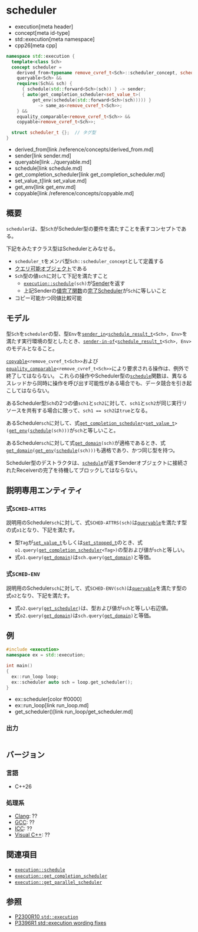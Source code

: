 # scheduler
* execution[meta header]
* concept[meta id-type]
* std::execution[meta namespace]
* cpp26[meta cpp]

```cpp
namespace std::execution {
  template<class Sch>
  concept scheduler =
    derived_from<typename remove_cvref_t<Sch>::scheduler_concept, scheduler_t> &&
    queryable<Sch> &&
    requires(Sch&& sch) {
      { schedule(std::forward<Sch>(sch)) } -> sender;
      { auto(get_completion_scheduler<set_value_t>(
          get_env(schedule(std::forward<Sch>(sch))))) }
            -> same_as<remove_cvref_t<Sch>>;
    } &&
    equality_comparable<remove_cvref_t<Sch>> &&
    copyable<remove_cvref_t<Sch>>;

  struct scheduler_t {};  // タグ型
}
```
* derived_from[link /reference/concepts/derived_from.md]
* sender[link sender.md]
* queryable[link ../queryable.md]
* schedule[link schedule.md]
* get_completion_scheduler[link get_completion_scheduler.md]
* set_value_t[link set_value.md]
* get_env[link get_env.md]
* copyable[link /reference/concepts/copyable.md]

## 概要
`scheduler`は、型`Sch`がScheduler型の要件を満たすことを表すコンセプトである。

下記をみたすクラス型はSchedulerとみなせる。

- `scheduler_t`をメンバ型`Sch::scheduler_concept`として定義する
- [クエリ可能オブジェクト](../queryable.md)である
- `Sch`型の値`sch`に対して下記を満たすこと
    - [`execution::schedule`](schedule.md)`(sch)`が[Sender](sender.md)を返す
    - 上記Senderの[値完了関数](set_value.md)の[完了Scheduler](get_completion_scheduler.md)が`Sch`に等しいこと
- コピー可能かつ同値比較可能


## モデル
型`Sch`を`scheduler`の型、型`Env`を[`sender_in`](sender_in.md)`<`[`schedule_result_t`](schedule_result_t.md)`<Sch>, Env>`を満たす実行環境の型としたとき、[`sender-in-of`](sender-in-of.md)`<`[`schedule_result_t`](schedule_result_t.md)`<Sch>, Env>`のモデルとなること。

[`copyable`](/reference/concepts/copyable.md)`<remove_cvref_t<Sch>>`および[`equality_comparable`](/reference/concepts/equality_comparable.md)`<remove_cvref_t<Sch>>`により要求される操作は、例外で終了してはならない。
これらの操作やScheduler型の[`schedule`](schedule.md)関数は、異なるスレッドから同時に操作を呼び出す可能性がある場合でも、データ競合を引き起こしてはならない。

あるScheduler型`Sch`の2つの値`sch1`と`sch2`に対して、`sch1`と`sch2`が同じ実行リソースを共有する場合に限って、`sch1 == sch2`は`true`となる。

あるScheduler`sch`に対して、式[`get_completion_scheduler`](get_completion_scheduler.md)`<`[`set_value_t`](set_value.md)`>(`[`get_env`](get_env.md)`(`[`schedule`](schedule.md)`(sch)))`が`sch`と等しいこと。

あるScheduler`sch`に対して式[`get_domain`](get_domain.md)`(sch)`が適格であるとき、式[`get_domain`](get_domain.md)`(`[`get_env`](get_env.md)`(`[`schedule`](schedule.md)`(sch)))`も適格であり、かつ同じ型を持つ。

Scheduler型のデストラクタは、[`schedule`](schedule.md)が返すSenderオブジェクトに接続されたReceiverの完了を待機してブロックしてはならない。


## 説明専用エンティティ
### 式`SCHED-ATTRS`
説明用のScheduler`sch`に対して、式`SCHED-ATTRS(sch)`は[`queryable`](../queryable.md)を満たす型の式`o1`となり、下記を満たす。

- 型`Tag`が[`set_value_t`](set_value.md)もしくは[`set_stopped_t`](set_stopped.md)のとき、式`o1.query(`[`get_completion_scheduler`](get_completion_scheduler.md)`<Tag>)`の型および値が`sch`と等しい。
- 式`o1.query(`[`get_domain`](get_domain.md)`)`は`sch.query(`[`get_domain`](get_domain.md)`)`と等価。

### 式`SCHED-ENV`
説明用のScheduler`sch`に対して、式`SCHED-ENV(sch)`は[`queryable`](../queryable.md)を満たす型の式`o2`となり、下記を満たす。

- 式`o2.query(`[`get_scheduler`](get_scheduler.md)`)`は、型および値が`sch`と等しい右辺値。
- 式`o2.query(`[`get_domain`](get_domain.md)`)`は`sch.query(`[`get_domain`](get_domain.md)`)`と等価。


## 例
```cpp example
#include <execution>
namespace ex = std::execution;

int main()
{
  ex::run_loop loop;
  ex::scheduler auto sch = loop.get_scheduler();
}
```
* ex::scheduler[color ff0000]
* ex::run_loop[link run_loop.md]
* get_scheduler()[link run_loop/get_scheduler.md]

### 出力
```
```


## バージョン
### 言語
- C++26

### 処理系
- [Clang](/implementation.md#clang): ??
- [GCC](/implementation.md#gcc): ??
- [ICC](/implementation.md#icc): ??
- [Visual C++](/implementation.md#visual_cpp): ??


## 関連項目
- [`execution::schedule`](schedule.md)
- [`execution::get_completion_scheduler`](get_completion_scheduler.md)
- [`execution::get_parallel_scheduler`](get_parallel_scheduler.md)


## 参照
- [P2300R10 `std::execution`](https://www.open-std.org/jtc1/sc22/wg21/docs/papers/2024/p2300r10.html)
- [P3396R1 std::execution wording fixes](https://www.open-std.org/jtc1/sc22/wg21/docs/papers/2024/p3396r1.html)
